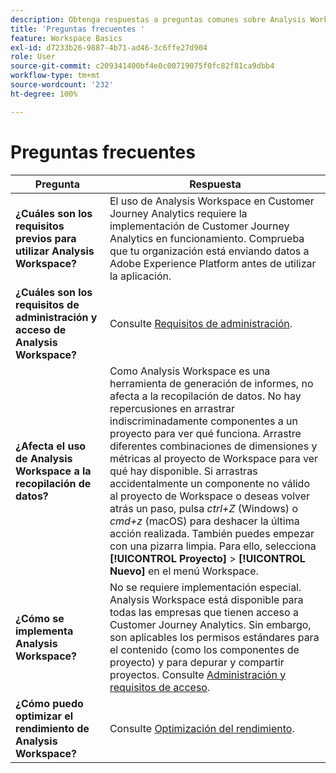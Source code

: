 ```yaml
---
description: Obtenga respuestas a preguntas comunes sobre Analysis Workspace.
title: 'Preguntas frecuentes '
feature: Workspace Basics
exl-id: d7233b26-9887-4b71-ad46-3c6ffe27d904
role: User
source-git-commit: c209341400bf4e0c00719075f0fc82f81ca9dbb4
workflow-type: tm+mt
source-wordcount: '232'
ht-degree: 100%

---
```


# Preguntas frecuentes

| Pregunta | Respuesta |
|--- |--- |
| **¿Cuáles son los requisitos previos para utilizar Analysis Workspace?** | El uso de Analysis Workspace en Customer Journey Analytics requiere la implementación de Customer Journey Analytics en funcionamiento. Comprueba que tu organización está enviando datos a Adobe Experience Platform antes de utilizar la aplicación. |
| **¿Cuáles son los requisitos de administración y acceso de Analysis Workspace?** | Consulte [Requisitos de administración](/help/analysis-workspace/workspace-faq/frequently-asked-questions-analysis-workspace.md). |
| **¿Afecta el uso de Analysis Workspace a la recopilación de datos?** | Como Analysis Workspace es una herramienta de generación de informes, no afecta a la recopilación de datos. No hay repercusiones en arrastrar indiscriminadamente componentes a un proyecto para ver qué funciona. Arrastre diferentes combinaciones de dimensiones y métricas al proyecto de Workspace para ver qué hay disponible. Si arrastras accidentalmente un componente no válido al proyecto de Workspace o deseas volver atrás un paso, pulsa *ctrl+Z* (Windows) o *cmd+z* (macOS) para deshacer la última acción realizada. También puedes empezar con una pizarra limpia. Para ello, selecciona **[!UICONTROL Proyecto]** > **[!UICONTROL Nuevo]** en el menú Workspace. |
| **¿Cómo se implementa Analysis Workspace?** | No se requiere implementación especial. Analysis Workspace está disponible para todas las empresas que tienen acceso a Customer Journey Analytics. Sin embargo, son aplicables los permisos estándares para el contenido (como los componentes de proyecto) y para depurar y compartir proyectos. Consulte [Administración y requisitos de acceso](/help/analysis-workspace/workspace-faq/frequently-asked-questions-analysis-workspace.md). |
| **¿Cómo puedo optimizar el rendimiento de Analysis Workspace?** | Consulte [Optimización del rendimiento](/help/technotes/optimizing-performance.md). |
